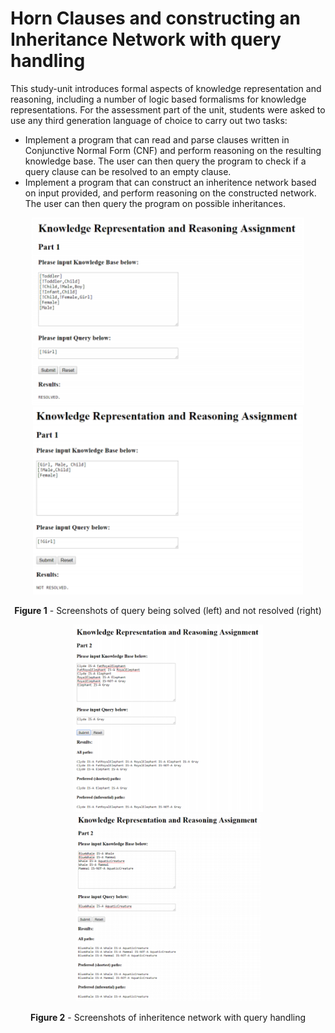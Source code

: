 # Horn Clauses and constructing an Inheritance Network with query handling

This study-unit introduces formal aspects of knowledge representation and reasoning, including a number of logic based formalisms for knowledge representations. For the assessment part of the unit, students were asked to use any third generation language of choice to carry out two tasks:
<ul>
<li>Implement a program that can read and parse clauses written in Conjunctive Normal Form (CNF) and perform reasoning on the resulting knowledge base. The user can then query the program to check if a query clause can be resolved to an empty clause.</li>
<li>Implement a program that can construct an inheritence network based on input provided, and perform reasoning on the constructed network. The user can then query the program on possible inheritances.</li>
</ul>

<p align="center">
  <img src="https://github.com/valerija-h/ICS1019-Assignment/blob/main/screenshots/part_1_solved.PNG" height="300"/>
  <img src="https://github.com/valerija-h/ICS1019-Assignment/blob/main/screenshots/part_1_not_resolved.PNG" height="300"/>
</p>
<p align="center"><b>Figure 1</b> - Screenshots of query being solved (left) and not resolved (right)</p>

<p align="center">
  <img src="https://github.com/valerija-h/ICS1019-Assignment/blob/main/screenshots/part_2_a.PNG" height="300"/>
  <img src="https://github.com/valerija-h/ICS1019-Assignment/blob/main/screenshots/part_2_b.PNG" height="300"/>
</p>
<p align="center"><b>Figure 2</b> - Screenshots of inheritence network with query handling</p>


